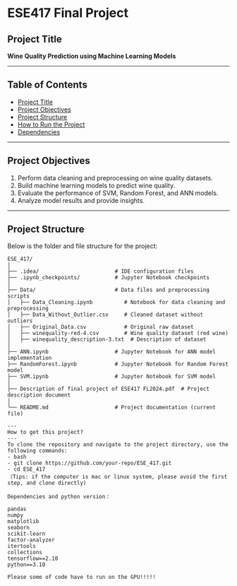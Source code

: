 # ESE417 Final Project

## Project Title  
**Wine Quality Prediction using Machine Learning Models**

---

## Table of Contents  
- [Project Title](#project-title)  
- [Project Objectives](#project-objectives)  
- [Project Structure](#project-structure)  
- [How to Run the Project](#how-to-run-the-project)  
- [Dependencies](#dependencies)  

---

## Project Objectives  
1. Perform data cleaning and preprocessing on wine quality datasets.  
2. Build machine learning models to predict wine quality.  
3. Evaluate the performance of SVM, Random Forest, and ANN models.  
4. Analyze model results and provide insights.
---

## Project Structure  

Below is the folder and file structure for the project:

```plaintext
ESE_417/
│
├── .idea/                        # IDE configuration files
├── .ipynb_checkpoints/           # Jupyter Notebook checkpoints
│
├── Data/                         # Data files and preprocessing scripts
│   ├── Data_Cleaning.ipynb          # Notebook for data cleaning and preprocessing
│   ├── Data_Without_Outlier.csv     # Cleaned dataset without outliers
│   ├── Original_Data.csv            # Original raw dataset
│   ├── winequality-red-4.csv        # Wine quality dataset (red wine)
│   ├── winequality_description-3.txt  # Description of dataset
│
├── ANN.ipynb                     # Jupyter Notebook for ANN model implementation
├── RandomForest.ipynb            # Jupyter Notebook for Random Forest model
├── SVM.ipynb                     # Jupyter Notebook for SVM model
│
├── Description of final project of ESE417 FL2024.pdf  # Project description document
│
└── README.md                     # Project documentation (current file)

---
How to get this project?
---
To clone the repository and navigate to the project directory, use the following commands:
- bash
- git clone https://github.com/your-repo/ESE_417.git
- cd ESE_417
（Tips: if the computer is mac or linux system, please avoid the first step, and clone directly)

Dependencies and python version：

pandas  
numpy  
matplotlib  
seaborn  
scikit-learn  
factor-analyzer  
itertools  
collections  
tensorflow==2.10  
python==3.10

Please some of code have to run on the GPU!!!!!

